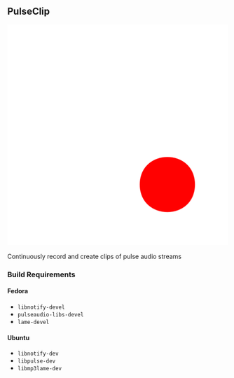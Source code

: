 ## PulseClip

![Icon](resources/icon_active.png)

Continuously record and create clips of pulse audio streams

### Build Requirements

#### Fedora

  - `libnotify-devel`
  - `pulseaudio-libs-devel`
  - `lame-devel`

#### Ubuntu

  - `libnotify-dev`
  - `libpulse-dev`
  - `libmp3lame-dev`
